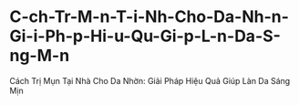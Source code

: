 # C-ch-Tr-M-n-T-i-Nh-Cho-Da-Nh-n-Gi-i-Ph-p-Hi-u-Qu-Gi-p-L-n-Da-S-ng-M-n
Cách Trị Mụn Tại Nhà Cho Da Nhờn: Giải Pháp Hiệu Quả Giúp Làn Da Sáng Mịn
